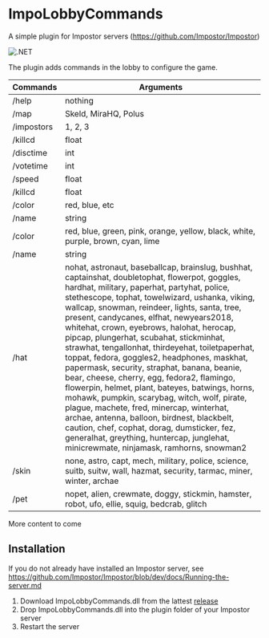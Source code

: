 # ImpoLobbyCommands
A simple plugin for Impostor servers (https://github.com/Impostor/Impostor)

![.NET](https://github.com/maudinot/ImpoLobbyCommands/workflows/.NET/badge.svg)

The plugin adds commands in the lobby to configure the game.

Commands | Arguments
------------ | -------------
/help | nothing
/map | Skeld, MiraHQ, Polus
/impostors | 1, 2, 3
/killcd | float
/disctime | int
/votetime | int
/speed | float
/killcd | float
/color | red, blue, etc
/name | string
/color | red, blue, green, pink, orange, yellow, black, white, purple, brown, cyan, lime
/name | string
/hat | nohat, astronaut, baseballcap, brainslug, bushhat, captainshat, doubletophat, flowerpot, goggles, hardhat, military, paperhat, partyhat, police, stethescope, tophat, towelwizard, ushanka, viking, wallcap, snowman, reindeer, lights, santa, tree, present, candycanes, elfhat, newyears2018, whitehat, crown, eyebrows, halohat, herocap, pipcap, plungerhat, scubahat, stickminhat, strawhat, tengallonhat, thirdeyehat, toiletpaperhat, toppat, fedora, goggles2, headphones, maskhat, papermask, security, straphat, banana, beanie, bear, cheese, cherry, egg, fedora2, flamingo, flowerpin, helmet, plant, bateyes, batwings, horns, mohawk, pumpkin, scarybag, witch, wolf, pirate, plague, machete, fred, minercap, winterhat, archae, antenna, balloon, birdnest, blackbelt, caution, chef, cophat, dorag, dumsticker, fez, generalhat, greything, huntercap, junglehat, minicrewmate, ninjamask, ramhorns, snowman2
/skin | none, astro, capt, mech, military, police, science, suitb, suitw, wall, hazmat, security, tarmac, miner, winter, archae
/pet | nopet, alien, crewmate, doggy, stickmin, hamster, robot, ufo, ellie, squig, bedcrab, glitch

More content to come

## Installation

If you do not already have installed an Impostor server, see https://github.com/Impostor/Impostor/blob/dev/docs/Running-the-server.md

1. Download ImpoLobbyCommands.dll from the lattest [release](https://github.com/maudinot/ImpoLobbyCommands/releases)
2. Drop ImpoLobbyCommands.dll into the plugin folder of your Impostor server
3. Restart the server
